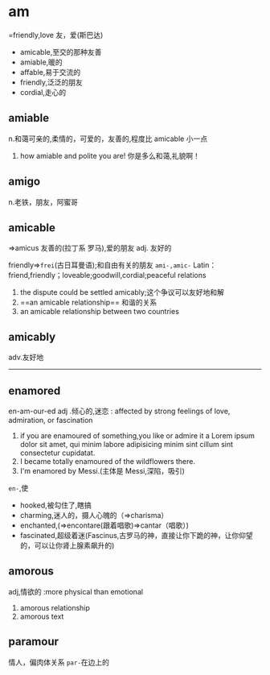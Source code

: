 # am

=friendly,love
友，爱(斯巴达)

- amicable,至交的那种友善
- amiable,暖的
- affable,易于交流的
- friendly,泛泛的朋友
- cordial,走心的

## amiable

n.和蔼可亲的,柔情的，可爱的，友善的,程度比 amicable 小一点

1. how amiable and polite you are! 你是多么和蔼,礼貌啊！

## amigo

n.老铁，朋友，阿蜜哥

## amicable

=>amicus 友善的(拉丁系 罗马),爱的朋友
adj. 友好的

friendly=>`frei`(古日耳曼语);和自由有关的朋友
`ami-,amic-` Latin： friend,friendly；loveable;goodwill,cordial;peaceful relations

1. the dispute could be settled amicably;这个争议可以友好地和解
2. ==an amicable relationship== 和谐的关系
3. an amicable relationship between two countries

## amicably

adv.友好地

---

## enamored

en-am-our-ed
adj .倾心的,迷恋
: affected by strong feelings of love, admiration, or fascination

1. if you are enamoured of something,you like or admire it a Lorem ipsum dolor sit amet, qui minim labore adipisicing minim sint cillum sint consectetur cupidatat.
2. I became totally enamoured of the wildflowers there.
3. I'm enamored by Messi.(主体是 Messi,深陷，吸引)

`en-`,使

- hooked,被勾住了,瞎搞
- charming,迷人的，摄人心魄的（=>charisma）
- enchanted,(=>encontare(跟着唱歌)=>cantar（唱歌）)
- fascinated,超级着迷(Fascinus,古罗马的神，直接让你下跪的神，让你仰望的，可以让你肾上腺素飙升的)

## amorous

adj,情欲的
:more physical than emotional

1. amorous relationship
2. amorous text

## paramour

情人，偏肉体关系
`par-`在边上的
